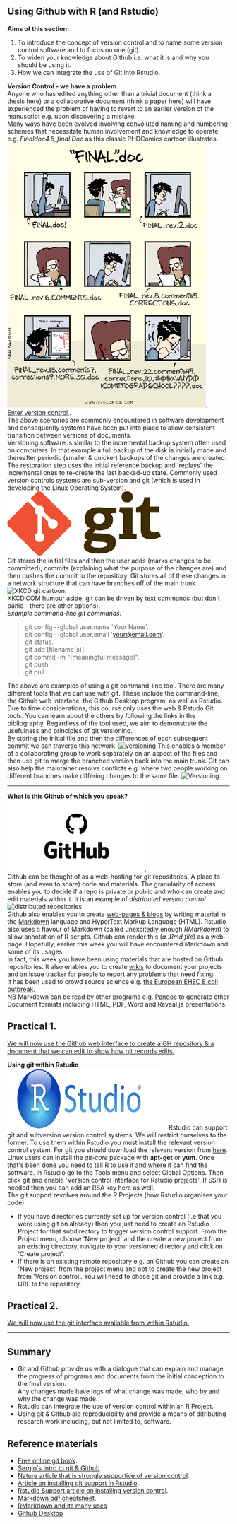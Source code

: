 ## Using Github with R (and Rstudio)
**Aims of this section:**   
1) To introduce the concept of version control and to name some version control software and to focus on one (git).  
2) To widen your knowledge about Github i.e. what it is and why you should be using it.  
3) How we can integrate the use of Git into Rstudio. 

**Version Control - we have a problem**.   
Anyone who has edited anything other than a trivial document (think a thesis here) or a collaborative document (think a paper here) will have experienced the problem of having to revert to an earlier version of the manuscript e.g. upon discovering a mistake.   
Many ways have been evolved involving convoluted naming and numbering schemes that necessitate human involvement and knowledge to operate e.g. *Finaldoc4.5_final.Doc* as this classic PHDComics cartoon illustrates.    
![Final from PHDComics.com](phdcomic.gif).  
<ins> Enter version control </ins>.  
The above scenarios are commonly encountered in software development and consequently systems have been put into place to allow consistent transition between versions of documents.    
Versioning software is similar to the incremental backup system often used on computers. In that example a full backup of the disk is initially made and thereafter periodic (smaller & quicker) backups of the changes are created. The restoration step uses the initial reference backup and 'replays' the incremental ones to re-create the last backed-up state. Commonly used version controls systems are sub-version and git (which is used in developing the Linux Operating System). ![git](git_logo.png)    
Git stores the initial files and then the user adds (marks changes to be committed), commits (explaining what the purpose of the changes are) and then pushes the commit to the repository. Git stores all of these changes in a  network structure that can have branches off of the main trunk.    
![XKCD git cartoon](https://imgs.xkcd.com/comics/git.png).   
XKCD.COM humour aside, git can be driven by text commands (but don't panic - there are other options).    
_Example command-line git commands:_
> git config --global user.name 'Your Name'.  
> git config --global user.email 'your@email.com'.  
> git status.   
> git add [filename(s)].  
> git commit -m "[meaningful message]".  
> git push.  
> git pull.  

The above are examples of using a git command-line tool. There are many different tools that we can use with git. These include the command-line, the Github web interface, the Github Desktop program, as well as Rstudio. Due to time considerations, this course only uses the web & Rstudo Git tools. You can learn about the others by following the links in the bibliography. Regardless of the tool used, we aim to demonstrate the usefulness and principles of git versioning.    
By storing the initial file and then the differences of each subsequent commit we can traverse this network.
![versioning](https://homes.cs.washington.edu/~mernst/advice/version-control-fig4.png)   This enables a member of a collaborating group to work separately on an aspect of the files and then use git to merge the branched version back into the main trunk. Git can also help the maintainer resolve conflicts e.g. where two people working on different branches make differing changes to the same file. ![Versioning](https://upload.wikimedia.org/wikipedia/commons/a/af/Revision_controlled_project_visualization-2010-24-02.svg). 
     
***
**What is this Github of which you speak?**
![Github](github_logo.png).  
Github can be thought of as a web-hosting for git repositories. A place to store (and even to share) code and materials. The granularity of access enables you to decide if a repo is private or public and who can create and edit materials within it. It is an example of _distributed version control_
![distributed repositories](https://homes.cs.washington.edu/~mernst/advice/version-control-fig3.png)    
Github also enables you to create [web-pages & blogs](http://mikelove.github.io) by writing material in the [Markdown](https://guides.github.com/features/mastering-markdown/) language and HyperText Markup Language (HTML). Rstudio also uses a flavour of Markdown (called unexcitedly enough _RMarkdown_) to allow annotation of R scripts. Github can render this (_a .Rmd file_) as a web-page. Hopefully, earlier this week you will have encountered Markdown and some of its usages.    
In fact, this week you have been using materials that are hosted on Github repositories. It also enables you to create [wikis](https://github.com/mfernandes61/RSE_Docker_course/wiki) to document your projects and an issue tracker for people to report any problems that need fixing.    
It has been used to crowd source science e.g. [the European EHEC E.coli outbreak](https://github.com/ehec-outbreak-crowdsourced/BGI-data-analysis/wiki).    
NB Markdown can be read by other programs e.g. [Pandoc](https://pandoc.org) to generate other Document formats including HTML, PDF, Word and Reveal.js presentations.    

## Practical 1. 
[We will now use the Github web interface to create a GH repository & a document that we can edit to show how git records edits.](Practical1.md)
   
**Using git within Rstudio**
![Rstudio](Rstudio_logo.jpg)
Rstudio can support git and subversion version control systems. We will restrict ourselves to the former.
To use them within Rstudio you must install the relevant version control system. For git you should download the relevant version from [here](https://git-scm.com/downloads). Linux users can install the _git-core_ package with **apt-get** or **yum**. Once that's been done you need to tell R to use it and where it can find the software.
In Rstudio go to the Tools menu and select Global Options. Then click git and enable 'Version control interface for Rstudio projects'. If SSH is needed then you can add an RSA key here as well.   
The git support revolves around the R Projects (how Rstudio organises your code).  
* If you have directories currently set up for version control (i.e that you were using git on already) then you just need to create an Rstudio Project for that subdirectory to trigger version control support. From the Project menu, choose 'New project' and the create a new project from an existing directory, navigate to your versioned directory and click on 'Create project'.   
* If there is an existing remote repository e.g. on Github you can create an 'New project' from the project menu and opt to create the new project from 'Version control'. You will need to chose git and provide a link e.g. URL to the repository.    
## Practical 2. 
[We will now use the git interface available from within Rstudio.](Practical2.md).    

---------
## Summary
* Git and Github provide us with a dialogue that can explain and manage the progress of programs and documents from the initial conception to the final version.   
Any changes made have logs of what change was made, who by and why the change was made.   
* Rstudio can integrate the use of version control within an R Project.  
* Using git & Github aid reproducibility and provide a means of ditributing research work including, but not limited to, software.   

## Reference materials
* [Free online git book](https://git-scm.com/book/en/v2).  
* [Sergio's Intro to git & Github](https://github.com/semacu/20181003_Intro_git_GitHub).  
* [Nature article that is strongly supportive of version control](https://www.nature.com/articles/d41586-019-02046-0?utm_source=Nature+Briefing&utm_campaign=a651c61001-briefing-dy-20190702&utm_medium=email&utm_term=0_c9dfd39373-a651c61001-43805617).   
* [Article on installing git support in Rstudio](http://r-bio.github.io/git-installation/).  
* [Rstudio Support article on installing version control](https://support.rstudio.com/hc/en-us/articles/200532077-Version-Control-with-Git-and-SVN).   
* [Markdown pdf cheatsheet](https://guides.github.com/pdfs/markdown-cheatsheet-online.pdf).  
* [RMarkdown and its many uses](https://rmarkdown.rstudio.com)
* [Github Desktop](https://desktop.github.com)

